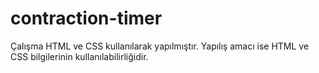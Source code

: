 # contraction-timer
Çalışma HTML ve CSS kullanılarak yapılmıştır. Yapılış amacı ise HTML ve CSS bilgilerinin kullanılabilirliğidir.
